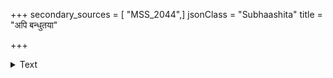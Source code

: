 +++
secondary_sources = [ "MSS_2044",]
jsonClass = "Subhaashita"
title = "अपि बन्धुतया"

+++

<details><summary>Text</summary>

अपि बन्धुतया नारी बहुपुत्रा गुणैर्युता।  
शोच्या भवतिसा नारी पतिहीना तपस्विनी॥
</details>
